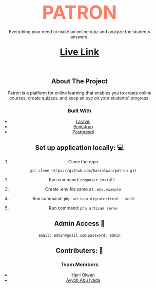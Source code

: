 <div id="top" align="center">
    
<h1>
     <a style="text-decoration:none;color: #FF7D66;font-size:60px;" href="https://github.com/haniolwan/patron">
 PATRON
    </a>
</h1>
<div>    
<div>
  <a href="https://github.com/haniolwan/patron">
  </a>
</div>
  <p>
      Everything your need to make an online quiz and analyze the students answers.
    <div >
 <h3><a style="font-size:30px;" href="https://e-learning-patron.herokuapp.com/">Live Link</a></h3>
   <h4></h4>
      </p>
</div>

<br>

<!-- ABOUT THE PROJECT -->
## About The Project
Patron is a platform for online learning that enables you to create online courses, create quizzes, and keep an eye on your students' progress.


### Built With

* [Laravel](https://laravel.com/)
* [Bootstrap](https://getbootstrap.com/)
* [Postgresql](https://www.postgresql.org/)
    


## Set up application locally: 💻

1. Clone the repo

   ```
   git clone https://github.com/haniolwan/patron.git
   ```
2. Run command:
        ```
       composer install 
           ```

3. Create .env file same as  ```
       .env.example
           ```  

4. Run command: 
 ``php artisan migrate:fresh --seed``  
 
 5. Run command: 
 ``php artisan serve``  


## Admin Access :8ball: 
 ``email: admin@gmail.com``
 ``password: admin``  


<!-- CONTRIBUTING -->
## Contributers: 👥

### Team Members
* [Hani Olwan](https://github.com/HaniOlwan)
* [Ayyob Abu Iyada](https://github.com/ayyobabuiyada)